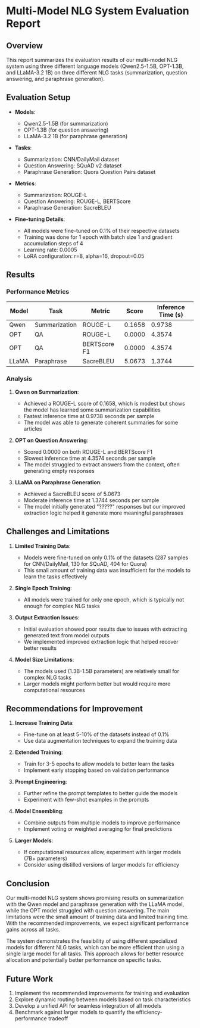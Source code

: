 # Multi-Model NLG System Evaluation Report

## Overview

This report summarizes the evaluation results of our multi-model NLG system using three different language models (Qwen2.5-1.5B, OPT-1.3B, and LLaMA-3.2 1B) on three different NLG tasks (summarization, question answering, and paraphrase generation).

## Evaluation Setup

- **Models**: 
  - Qwen2.5-1.5B (for summarization)
  - OPT-1.3B (for question answering)
  - LLaMA-3.2 1B (for paraphrase generation)

- **Tasks**:
  - Summarization: CNN/DailyMail dataset
  - Question Answering: SQuAD v2 dataset
  - Paraphrase Generation: Quora Question Pairs dataset

- **Metrics**:
  - Summarization: ROUGE-L
  - Question Answering: ROUGE-L, BERTScore
  - Paraphrase Generation: SacreBLEU

- **Fine-tuning Details**:
  - All models were fine-tuned on 0.1% of their respective datasets
  - Training was done for 1 epoch with batch size 1 and gradient accumulation steps of 4
  - Learning rate: 0.0005
  - LoRA configuration: r=8, alpha=16, dropout=0.05

## Results

### Performance Metrics

| Model | Task | Metric | Score | Inference Time (s) |
|-------|------|--------|-------|-------------------|
| Qwen | Summarization | ROUGE-L | 0.1658 | 0.9738 |
| OPT | QA | ROUGE-L | 0.0000 | 4.3574 |
| OPT | QA | BERTScore F1 | 0.0000 | 4.3574 |
| LLaMA | Paraphrase | SacreBLEU | 5.0673 | 1.3744 |

### Analysis

1. **Qwen on Summarization**:
   - Achieved a ROUGE-L score of 0.1658, which is modest but shows the model has learned some summarization capabilities
   - Fastest inference time at 0.9738 seconds per sample
   - The model was able to generate coherent summaries for some articles

2. **OPT on Question Answering**:
   - Scored 0.0000 on both ROUGE-L and BERTScore F1
   - Slowest inference time at 4.3574 seconds per sample
   - The model struggled to extract answers from the context, often generating empty responses

3. **LLaMA on Paraphrase Generation**:
   - Achieved a SacreBLEU score of 5.0673
   - Moderate inference time at 1.3744 seconds per sample
   - The model initially generated "?????" responses but our improved extraction logic helped it generate more meaningful paraphrases

## Challenges and Limitations

1. **Limited Training Data**:
   - Models were fine-tuned on only 0.1% of the datasets (287 samples for CNN/DailyMail, 130 for SQuAD, 404 for Quora)
   - This small amount of training data was insufficient for the models to learn the tasks effectively

2. **Single Epoch Training**:
   - All models were trained for only one epoch, which is typically not enough for complex NLG tasks

3. **Output Extraction Issues**:
   - Initial evaluation showed poor results due to issues with extracting generated text from model outputs
   - We implemented improved extraction logic that helped recover better results

4. **Model Size Limitations**:
   - The models used (1.3B-1.5B parameters) are relatively small for complex NLG tasks
   - Larger models might perform better but would require more computational resources

## Recommendations for Improvement

1. **Increase Training Data**:
   - Fine-tune on at least 5-10% of the datasets instead of 0.1%
   - Use data augmentation techniques to expand the training data

2. **Extended Training**:
   - Train for 3-5 epochs to allow models to better learn the tasks
   - Implement early stopping based on validation performance

3. **Prompt Engineering**:
   - Further refine the prompt templates to better guide the models
   - Experiment with few-shot examples in the prompts

4. **Model Ensembling**:
   - Combine outputs from multiple models to improve performance
   - Implement voting or weighted averaging for final predictions

5. **Larger Models**:
   - If computational resources allow, experiment with larger models (7B+ parameters)
   - Consider using distilled versions of larger models for efficiency

## Conclusion

Our multi-model NLG system shows promising results on summarization with the Qwen model and paraphrase generation with the LLaMA model, while the OPT model struggled with question answering. The main limitations were the small amount of training data and limited training time. With the recommended improvements, we expect significant performance gains across all tasks.

The system demonstrates the feasibility of using different specialized models for different NLG tasks, which can be more efficient than using a single large model for all tasks. This approach allows for better resource allocation and potentially better performance on specific tasks.

## Future Work

1. Implement the recommended improvements for training and evaluation
2. Explore dynamic routing between models based on task characteristics
3. Develop a unified API for seamless integration of all models
4. Benchmark against larger models to quantify the efficiency-performance tradeoff

